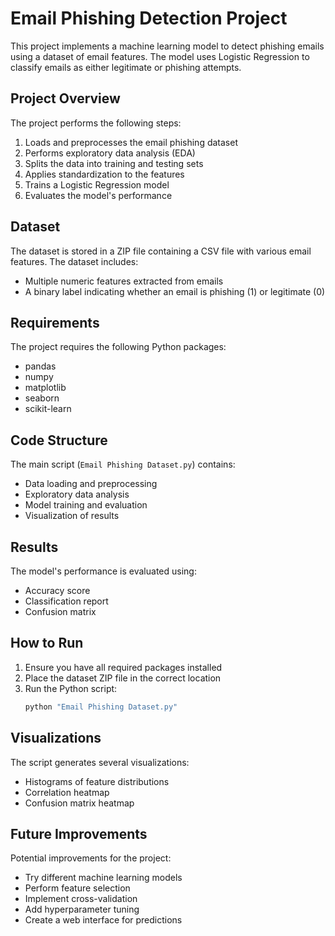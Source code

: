 # Email Phishing Detection Project

This project implements a machine learning model to detect phishing emails using a dataset of email features. The model uses Logistic Regression to classify emails as either legitimate or phishing attempts.

## Project Overview

The project performs the following steps:
1. Loads and preprocesses the email phishing dataset
2. Performs exploratory data analysis (EDA)
3. Splits the data into training and testing sets
4. Applies standardization to the features
5. Trains a Logistic Regression model
6. Evaluates the model's performance

## Dataset

The dataset is stored in a ZIP file containing a CSV file with various email features. The dataset includes:
- Multiple numeric features extracted from emails
- A binary label indicating whether an email is phishing (1) or legitimate (0)

## Requirements

The project requires the following Python packages:
- pandas
- numpy
- matplotlib
- seaborn
- scikit-learn

## Code Structure

The main script (`Email Phishing Dataset.py`) contains:
- Data loading and preprocessing
- Exploratory data analysis
- Model training and evaluation
- Visualization of results

## Results

The model's performance is evaluated using:
- Accuracy score
- Classification report
- Confusion matrix

## How to Run

1. Ensure you have all required packages installed
2. Place the dataset ZIP file in the correct location
3. Run the Python script:
   ```bash
   python "Email Phishing Dataset.py"
   ```

## Visualizations

The script generates several visualizations:
- Histograms of feature distributions
- Correlation heatmap
- Confusion matrix heatmap

## Future Improvements

Potential improvements for the project:
- Try different machine learning models
- Perform feature selection
- Implement cross-validation
- Add hyperparameter tuning
- Create a web interface for predictions
